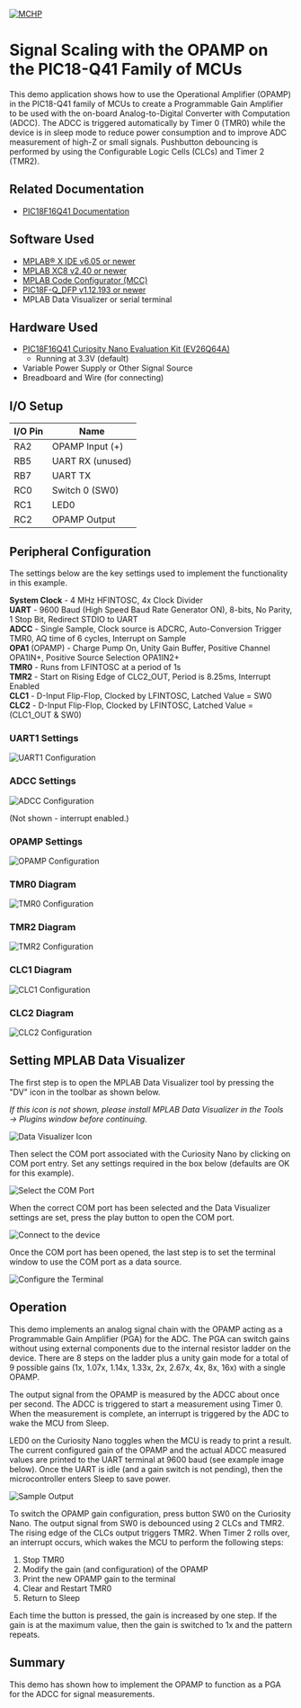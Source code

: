 <!-- Please do not change this logo with link -->

[![MCHP](images/microchip.png)](https://www.microchip.com)

# Signal Scaling with the OPAMP on the PIC18-Q41 Family of MCUs

This demo application shows how to use the Operational Amplifier (OPAMP) in the PIC18-Q41 family of MCUs to create a Programmable Gain Amplifier to be used with the on-board Analog-to-Digital Converter with Computation (ADCC). The ADCC is triggered automatically by Timer 0 (TMR0) while the device is in sleep mode to reduce power consumption and to improve ADC measurement of high-Z or small signals. Pushbutton debouncing is performed by using the Configurable Logic Cells (CLCs) and Timer 2 (TMR2).

## Related Documentation

- [PIC18F16Q41 Documentation](https://www.microchip.com/en-us/product/PIC18F16Q41?utm_source=GitHub&utm_medium=TextLink&utm_campaign=MCU8_MMTCha_pic18q41&utm_content=pic18f1q41-analog-demo-mplab-mcc-github)

## Software Used

- [MPLAB® X IDE v6.05 or newer](https://www.microchip.com/en-us/tools-resources/develop/mplab-x-ide?utm_source=GitHub&utm_medium=TextLink&utm_campaign=MCU8_MMTCha_pic18q41&utm_content=pic18f1q41-analog-demo-mplab-mcc-github)
- [MPLAB XC8 v2.40 or newer](https://www.microchip.com/en-us/tools-resources/develop/mplab-xc-compilers?utm_source=GitHub&utm_medium=TextLink&utm_campaign=MCU8_MMTCha_pic18q41&utm_content=pic18f1q41-analog-demo-mplab-mcc-github)
- [MPLAB Code Configurator (MCC)](https://www.microchip.com/en-us/tools-resources/configure/mplab-code-configurator?utm_source=GitHub&utm_medium=TextLink&utm_campaign=MCU8_MMTCha_pic18q41&utm_content=pic18f1q41-analog-demo-mplab-mcc-github)
- [PIC18F-Q_DFP v1.12.193 or newer](https://packs.download.microchip.com/)
- MPLAB Data Visualizer or serial terminal

## Hardware Used

- [PIC18F16Q41 Curiosity Nano Evaluation Kit (EV26Q64A)](https://www.microchip.com/en-us/development-tool/EV26Q64A?utm_source=GitHub&utm_medium=TextLink&utm_campaign=MCU8_MMTCha_pic18q41&utm_content=pic18f1q41-analog-demo-mplab-mcc-github)
  - Running at 3.3V (default)
- Variable Power Supply or Other Signal Source
- Breadboard and Wire (for connecting)

## I/O Setup

| I/O Pin | Name
| ------  | ----
| RA2 | OPAMP Input (+)
| RB5 | UART RX (unused)
| RB7 | UART TX
| RC0 | Switch 0 (SW0)
| RC1 | LED0
| RC2 | OPAMP Output

## Peripheral Configuration

The settings below are the key settings used to implement the functionality in this example.

**System Clock** - 4 MHz HFINTOSC, 4x Clock Divider  
**UART** - 9600 Baud (High Speed Baud Rate Generator ON), 8-bits, No Parity, 1 Stop Bit, Redirect STDIO to UART  
**ADCC** - Single Sample, Clock source is ADCRC, Auto-Conversion Trigger TMR0, AQ time of 6 cycles, Interrupt on Sample  
**OPA1** (OPAMP) - Charge Pump On, Unity Gain Buffer, Positive Channel OPA1IN+, Positive Source Selection OPA1IN2+  
**TMR0** - Runs from LFINTOSC at a period of 1s  
**TMR2** -  Start on Rising Edge of CLC2_OUT, Period is 8.25ms, Interrupt Enabled     
**CLC1** - D-Input Flip-Flop, Clocked by LFINTOSC, Latched Value = SW0   
**CLC2** - D-Input Flip-Flop, Clocked by LFINTOSC, Latched Value = (CLC1_OUT & SW0)  

### UART1 Settings

![UART1 Configuration](./images/UART1.PNG)

### ADCC Settings

![ADCC Configuration](./images/ADCC.PNG)  

(Not shown - interrupt enabled.)

### OPAMP Settings

![OPAMP Configuration](./images/OPAMP.PNG)

### TMR0 Diagram

![TMR0 Configuration](./images/Timer0.PNG)

### TMR2 Diagram

![TMR2 Configuration](./images/Timer2.PNG)

### CLC1 Diagram

![CLC1 Configuration](./images/clc1.png)

### CLC2 Diagram

![CLC2 Configuration](./images/clc2.png)

## Setting MPLAB Data Visualizer

The first step is to open the MPLAB Data Visualizer tool by pressing the "DV" icon in the toolbar as shown below.

*If this icon is not shown, please install MPLAB Data Visualizer in the Tools &rarr; Plugins window before continuing.*

![Data Visualizer Icon](./images/DVsetup1.PNG)

Then select the COM port associated with the Curiosity Nano by clicking on COM port entry. Set any settings required in the box below (defaults are OK for this example).

![Select the COM Port](./images/DVsetup2.PNG)

When the correct COM port has been selected and the Data Visualizer settings are set, press the play button to open the COM port.

![Connect to the device](./images/DVsetup3.PNG)

Once the COM port has been opened, the last step is to set the terminal window to use the COM port as a data source.

![Configure the Terminal](./images/DVsetup4.PNG)

## Operation

This demo implements an analog signal chain with the OPAMP acting as a Programmable Gain Amplifier (PGA) for the ADC. The PGA can switch gains without using external components due to the internal resistor ladder on the device. There are 8 steps on the ladder plus a unity gain mode for a total of 9 possible gains (1x, 1.07x, 1.14x, 1.33x, 2x, 2.67x, 4x, 8x, 16x) with a single OPAMP.

The output signal from the OPAMP is measured by the ADCC about once per second. The ADCC is triggered to start a measurement using Timer 0. When the measurement is complete, an interrupt is triggered by the ADC to wake the MCU from Sleep.

LED0 on the Curiosity Nano toggles when the MCU is ready to print a result. The current configured gain of the OPAMP and the actual ADCC measured values are printed to the UART terminal at 9600 baud (see example image below). Once the UART is idle (and a gain switch is not pending), then the microcontroller enters Sleep to save power.

![Sample Output](./images/sampleOutput.PNG)

To switch the OPAMP gain configuration, press button SW0 on the Curiosity Nano. The output signal from SW0 is debounced using 2 CLCs and TMR2. The rising edge of the CLCs output triggers TMR2. When Timer 2 rolls over, an interrupt occurs, which wakes the MCU to perform the following steps:

1. Stop TMR0
2. Modify the gain (and configuration) of the OPAMP
3. Print the new OPAMP gain to the terminal
4. Clear and Restart TMR0
5. Return to Sleep

Each time the button is pressed, the gain is increased by one step. If the gain is at the maximum value, then the gain is switched to 1x and the pattern repeats.

## Summary
This demo has shown how to implement the OPAMP to function as a PGA for the ADCC for signal measurements.
